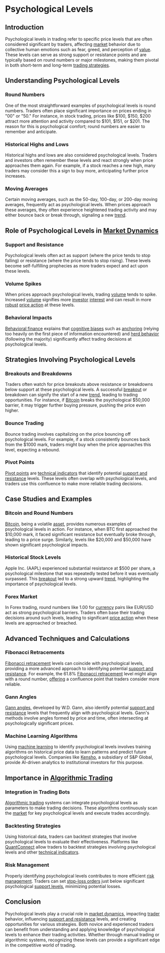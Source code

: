 # Psychological Levels

**Introduction**
----------------

Psychological levels in trading refer to specific price levels that are often considered significant by traders, affecting [market](../m/market.md) behavior due to collective human emotions such as fear, greed, and perception of [value](../v/value.md). These levels can serve as strong support or resistance points and are typically based on round numbers or major milestones, making them pivotal in both short-term and long-term [trading strategies](../t/trading_strategies.md).

**Understanding Psychological Levels**
--------------------------------------

### Round Numbers
One of the most straightforward examples of psychological levels is round numbers. Traders often place significant importance on prices ending in "00" or "50." For instance, in stock trading, prices like $100, $150, $200 attract more attention and activity compared to $101, $151, or $201. The reason for this is psychological comfort; round numbers are easier to remember and anticipate.

### Historical Highs and Lows
Historical highs and lows are also considered psychological levels. Traders and investors often remember these levels and react strongly when price approaches them again. For example, if a stock reaches a new high, many traders may consider this a sign to buy more, anticipating further price increases.

### Moving Averages
Certain moving averages, such as the 50-day, 100-day, or 200-day moving averages, frequently act as psychological levels. When prices approach these averages, they often experience heightened trading activity and may either bounce back or break through, signaling a new [trend](../t/trend.md).

**Role of Psychological Levels in [Market Dynamics](../m/market_dynamics.md)**
---------------------------------------------------

### Support and Resistance
Psychological levels often act as support (where the price tends to stop falling) or resistance (where the price tends to stop rising). These levels become self-fulfilling prophecies as more traders expect and act upon these levels.

### Volume Spikes
When prices approach psychological levels, trading [volume](../v/volume.md) tends to spike. Increased [volume](../v/volume.md) signifies more [investor](../i/investor.md) [interest](../i/interest.md) and can result in more [robust](../r/robust.md) [price action](../p/price_action.md) at these levels.

### Behavioral Impacts
[Behavioral finance](../b/behavioral_finance.md) explains that [cognitive biases](../c/cognitive_biases_in_trading.md) such as [anchoring](../a/anchoring.md) (relying too heavily on the first piece of information encountered) and [herd behavior](../h/herd_behavior_in_trading.md) (following the majority) significantly affect trading decisions at psychological levels.

**Strategies Involving Psychological Levels**
---------------------------------------------

### Breakouts and Breakdowns
Traders often watch for price breakouts above resistance or breakdowns below support at these psychological levels. A successful [breakout](../b/breakout.md) or breakdown can signify the start of a new [trend](../t/trend.md), leading to trading opportunities. For instance, if [Bitcoin](../b/bitcoin.md) breaks the psychological $50,000 barrier, it may trigger further buying pressure, pushing the price even higher.

### Bounce Trading
Bounce trading involves capitalizing on the price bouncing off psychological levels. For example, if a stock consistently bounces back from the $1000 mark, traders might buy when the price approaches this level, expecting a rebound.

### Pivot Points
[Pivot points](../p/pivot_points.md) are [technical indicators](../t/technical_indicators.md) that identify potential [support and resistance](../s/support_and_resistance.md) levels. These levels often overlap with psychological levels, and traders use this confluence to make more reliable trading decisions.

**Case Studies and Examples**
-----------------------------

### Bitcoin and Round Numbers
[Bitcoin](../b/bitcoin.md), being a volatile [asset](../a/asset.md), provides numerous examples of psychological levels in action. For instance, when BTC first approached the $10,000 mark, it faced significant resistance but eventually broke through, leading to a price surge. Similarly, levels like $20,000 and $50,000 have shown significant psychological impacts.

### Historical Stock Levels
Apple Inc. (AAPL) experienced substantial resistance at $500 per share, a psychological milestone that was repeatedly tested before it was eventually surpassed. This [breakout](../b/breakout.md) led to a strong upward [trend](../t/trend.md), highlighting the importance of psychological levels.

### Forex Market
In Forex trading, round numbers like 1.00 for [currency](../c/currency.md) pairs like EUR/USD act as strong psychological barriers. Traders often base their trading decisions around such levels, leading to significant [price action](../p/price_action.md) when these levels are approached or breached.

**Advanced Techniques and Calculations**
----------------------------------------

### Fibonacci Retracements
[Fibonacci retracement](../f/fibonacci_retracement.md) levels can coincide with psychological levels, providing a more advanced approach to identifying potential [support and resistance](../s/support_and_resistance.md). For example, the 61.8% [Fibonacci retracement](../f/fibonacci_retracement.md) level might align with a round number, [offering](../o/offering.md) a confluence point that traders consider more reliable.

### Gann Angles
[Gann angles](../g/gann_angles.md), developed by W.D. Gann, also identify potential [support and resistance](../s/support_and_resistance.md) levels that frequently align with psychological levels. Gann's methods involve angles formed by price and time, often intersecting at psychologically significant prices.

### Machine Learning Algorithms
Using [machine learning](../m/machine_learning.md) to identify psychological levels involves training algorithms on historical price data to learn patterns and predict future psychological levels. Companies like [Kensho](https://www.sncwgs.com), a subsidiary of S&P Global, provide AI-driven analytics to institutional investors for this purpose.

**Importance in [Algorithmic Trading](../a/algorithmic_trading.md)**
-------------------------------------

### Integration in Trading Bots
[Algorithmic trading](../a/algorithmic_trading.md) systems can integrate psychological levels as parameters to make trading decisions. These algorithms continuously scan the [market](../m/market.md) for key psychological levels and execute trades accordingly.

### Backtesting Strategies
Using historical data, traders can backtest strategies that involve psychological levels to evaluate their effectiveness. Platforms like [QuantConnect](https://www.quantconnect.com) allow traders to backtest strategies involving psychological levels and other [technical indicators](../t/technical_indicators.md).

### Risk Management
Properly identifying psychological levels contributes to more efficient [risk management](../r/risk_management.md). Traders can set [stop-loss orders](../s/stop-loss_orders.md) just below significant psychological [support levels](../s/support_levels.md), minimizing potential losses.

**Conclusion**
---------------

Psychological levels play a crucial role in [market dynamics](../m/market_dynamics.md), impacting [trader](../t/trader.md) behavior, influencing [support and resistance](../s/support_and_resistance.md) levels, and creating opportunities for various strategies. Both novice and experienced traders can benefit from understanding and applying knowledge of psychological levels to enhance their trading activities. Whether through manual trading or algorithmic systems, recognizing these levels can provide a significant edge in the competitive world of trading.

